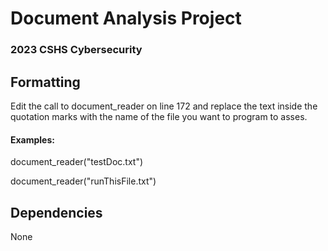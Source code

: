 # Document Analysis Project

### 2023 CSHS Cybersecurity


## Formatting
Edit the call to document_reader on line 172 and replace the text inside the quotation marks with the name of the file you want to program to asses.
#### Examples:
document_reader("testDoc.txt") <p>
document_reader("runThisFile.txt")</p>
## Dependencies
None
